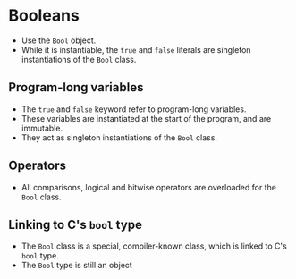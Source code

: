# Booleans
- Use the `Bool` object.
- While it is instantiable, the `true` and `false` literals are singleton instantiations of the `Bool` class.

## Program-long variables
- The `true` and `false` keyword refer to program-long variables.
- These variables are instantiated at the start of the program, and are immutable.
- They act as singleton instantiations of the `Bool` class.

## Operators
- All comparisons, logical and bitwise operators are overloaded for the `Bool` class.

## Linking to C's `bool` type
- The `Bool` class is a special, compiler-known class, which is linked to C's `bool` type.
- The `Bool` type is still an object
